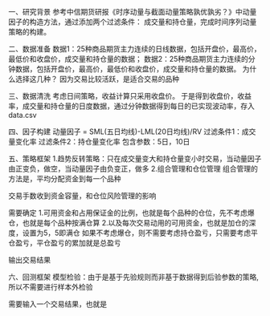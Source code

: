 一、研究背景
参考中信期货研报《时序动量与截面动量策略孰优孰劣？》中动量因子的构造方法，通过添加两个过滤条件：
成交量和持仓量，完成时间序列动量策略的构建。

二、数据准备
数据1：25种商品期货主力连续的日线数据，包括开盘价，最高价，最低价和收盘价，成交量和持仓量的数据；
数据2：25种商品期货主力连续的分钟数据，包括开盘价，最高价，最低价和收盘价，成交量和持仓量的数据。
为什么选择这几种？
因为交易比较活跃，是适合交易的品种

三、数据清洗
考虑日间策略，收益计算只采用收盘价。
于是得到收盘价，收益率，成交量和持仓量的日度数据，通过分钟数据得到每日的已实现波动率，存入data.csv

四、因子构建
动量因子 = SML(五日均线)-LML(20日均线)/RV
过滤条件1：成交量变化率
过滤条件2：持仓量变化率
包含参数：5日，10日

五、策略框架
1.趋势反转策略：只在成交量变大和持仓量变小时交易，当动量因子由正变负，做空，当动量因子由负变正，做多
2.组合管理和仓位管理
组合管理的方法是，平均分配资金到每一个品种

交易手数收到资金容量，和仓位风险管理的影响


需要确定
1.可用资金和占用保证金的比例，也就是每个品种的仓位，先不考虑爆仓，也就是每个品种按满仓算
2.以及每次交易动用的可用资金，也就是加仓的深度，设置为5，5即满仓
如果不考虑爆仓，则不需要考虑持仓盈亏，只需要考虑平仓盈亏，平仓盈亏的累加就是总盈亏

输出交易结果

六、回测框架
模型检验：由于是基于先验规则而非基于数据得到后验参数的策略, 所以不需要进行样本外检验

需要输入一个交易结果，也就是


